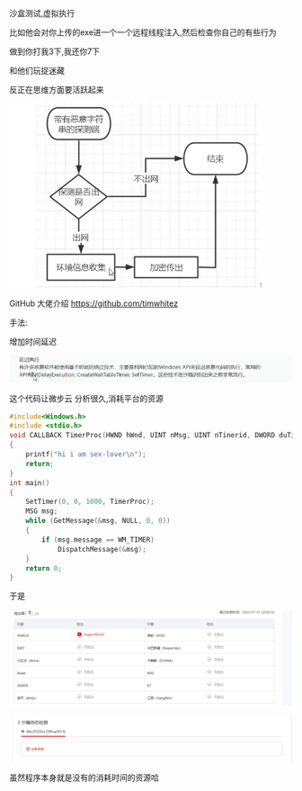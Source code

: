 沙盒测试,虚拟执行

比如他会对你上传的exe进一个一个远程线程注入,然后检查你自己的有些行为



做到你打我3下,我还你7下

和他们玩捉迷藏

反正在思维方面要活跃起来





![image-20230731210505809](img/image-20230731210505809.png)

GitHub 大佬介绍 https://github.com/timwhitez



手法:

增加时间延迟

![image-20230731212208921](img/image-20230731212208921.png)



这个代码让微步云 分析很久,消耗平台的资源

```c
#include<Windows.h>
#include <stdio.h>
void CALLBACK TimerProc(HWND hWnd, UINT nMsg, UINT nTinerid, DWORD duTine)
{
	printf("hi i am sex-lover\n");
	return;
}
int main()
{
	SetTimer(0, 0, 1000, TimerProc);
	MSG msg;
	while (GetMessage(&msg, NULL, 0, 0))
	{
		if (msg.message == WM_TIMER)
			DispatchMessage(&msg);
	}
	return 0;
}


```

于是

![image-20230731220313538](img/image-20230731220313538.png)

![image-20230731220322964](img/image-20230731220322964.png)

虽然程序本身就是没有的消耗时间的资源哈
